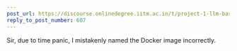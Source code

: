 ```yaml
---
post_url: https://discourse.onlinedegree.iitm.ac.in/t/project-1-llm-based-automation-agent-discussion-thread-tds-jan-2025/164277/609
reply_to_post_number: 607
---
```

Sir, due to time panic, I mistakenly named the Docker image incorrectly.